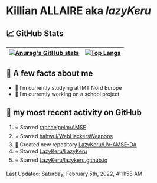 # **Killian ALLAIRE** aka _lazyKeru_

## 📈 GitHub Stats

| [![Anurag's GitHub stats](https://github-readme-stats.vercel.app/api?username=LazyKeru&theme=graywhite&show_icons=true)](https://github.com/anuraghazra/github-readme-stats) | [![Top Langs](https://github-readme-stats.vercel.app/api/top-langs/?username=LazyKeru)](https://github.com/anuraghazra/github-readme-stats)  
|---|---|

## 📣 A few facts about me

- 🌱 I’m currently studying at IMT Nord Europe
- 🔭 I’m currently working on a school project

## 🌱 my most recent activity on GitHub

<!--RECENT_ACTIVITY:start-->
1. ⭐ Starred [raphaelpeim/AMSE](https://github.com/raphaelpeim/AMSE)
2. ⭐ Starred [hahwul/WebHackersWeapons](https://github.com/hahwul/WebHackersWeapons)
3. 📔 Created new repository [LazyKeru/UV-AMSE-DA](https://github.com/LazyKeru/UV-AMSE-DA)
4. ⭐ Starred [LazyKeru/LazyKeru](https://github.com/LazyKeru/LazyKeru)
5. ⭐ Starred [LazyKeru/lazykeru.github.io](https://github.com/LazyKeru/lazykeru.github.io)
<!--RECENT_ACTIVITY:end-->

<!--RECENT_ACTIVITY:last_update-->
Last Updated: Saturday, February 5th, 2022, 4:11:58 AM
<!--RECENT_ACTIVITY:last_update_end-->


<!--
**LazyKeru/LazyKeru** is a ✨ _special_ ✨ repository because its `README.md` (this file) appears on your GitHub profile.

Here are some ideas to get you started:

- 🔭 I’m currently working on ...
- 🌱 I’m currently learning ...
- 👯 I’m looking to collaborate on ...
- 🤔 I’m looking for help with ...
- 💬 Ask me about ...
- 📫 How to reach me: ...
- 😄 Pronouns: ...
- ⚡ Fun fact: ...
-->
